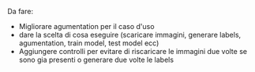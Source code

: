 Da fare: 

- Migliorare agumentation per il caso d'uso
- dare la scelta di cosa eseguire (scaricare immagini, generare labels, agumentation, train model, test model ecc)
- Aggiungere controlli per evitare di riscaricare le immagini due volte se sono gia presenti o generare due volte le labels
